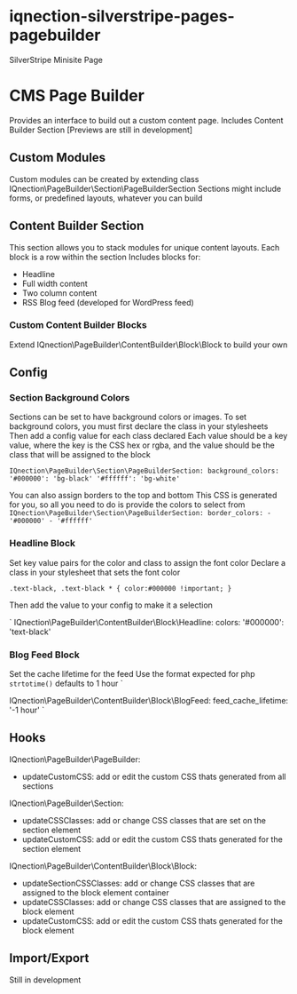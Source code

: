 # iqnection-silverstripe-pages-pagebuilder
SilverStripe Minisite Page

# CMS Page Builder
Provides an interface to build out a custom content page.
Includes Content Builder Section
[Previews are still in development]


## Custom Modules
Custom modules can be created by extending class IQnection\PageBuilder\Section\PageBuilderSection
Sections might include forms, or predefined layouts, whatever you can build


## Content Builder Section
This section allows you to stack modules for unique content layouts. 
Each block is a row within the section
Includes blocks for:
- Headline
- Full width content
- Two column content
- RSS Blog feed (developed for WordPress feed)


### Custom Content Builder Blocks
Extend IQnection\PageBuilder\ContentBuilder\Block\Block to build your own


## Config
### Section Background Colors
Sections can be set to have background colors or images.
To set background colors, you must first declare the class in your stylesheets
Then add a config value for each class declared
Each value should be a key value, where the key is the CSS hex or rgba, and the value should be the class that will be assigned to the block

`
IQnection\PageBuilder\Section\PageBuilderSection:
  background_colors:
    '#000000': 'bg-black'
    '#ffffff': 'bg-white'
`

You can also assign borders to the top and bottom
This CSS is generated for you, so all you need to do is provide the colors to select from
`
IQnection\PageBuilder\Section\PageBuilderSection:
  border_colors:
    - '#000000'
    - '#ffffff'
`

### Headline Block
Set key value pairs for the color and class to assign the font color
Declare a class in your stylesheet that sets the font color

`
.text-black,
.text-black * { color:#000000 !important; }
`

Then add the value to your config to make it a selection

`
IQnection\PageBuilder\ContentBuilder\Block\Headline:
  colors:
    '#000000': 'text-black'

### Blog Feed Block
Set the cache lifetime for the feed
Use the format expected for php `strtotime()`
defaults to 1 hour
`

IQnection\PageBuilder\ContentBuilder\Block\BlogFeed:
  feed_cache_lifetime: '-1 hour'
`

## Hooks
IQnection\PageBuilder\PageBuilder:
- updateCustomCSS: add or edit the custom CSS thats generated from all sections

IQnection\PageBuilder\Section:
- updateCSSClasses: add or change CSS classes that are set on the section element
- updateCustomCSS: add or edit the custom CSS thats generated for the section element

IQnection\PageBuilder\ContentBuilder\Block\Block:
- updateSectionCSSClasses: add or change CSS classes that are assigned to the block element container
- updateCSSClasses: add or change CSS classes that are assigned to the block element
- updateCustomCSS: add or edit the custom CSS thats generated for the block element

## Import/Export
Still in development
